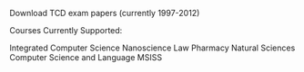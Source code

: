 Download TCD exam papers (currently 1997-2012)

Courses Currently Supported:

Integrated Computer Science
Nanoscience
Law
Pharmacy
Natural Sciences
Computer Science and Language
MSISS
